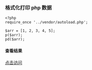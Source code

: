 ### 格式化打印 php 数据

```
<?php
require_once '../vendor/autoload.php';

$arr = [1, 2, 3, 4, 5];
p($arr);
pd($arr);
```
#### 查看结果
[点击访问](https://wzryxswl.github.io/predump/)